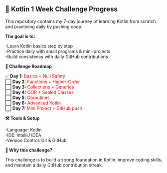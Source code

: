 ## 🚀 Kotlin 1 Week Challenge Progress

This repository contains my 7-day journey of learning Kotlin from scratch and practicing daily by pushing code.<br />

**The goal is to:** <br />

-Learn Kotlin basics step by step <br />
-Practice daily with small programs & mini-projects <br />
-Build consistency with daily GitHub contributions <br />

**📅 Challenge Roadmap**

✅ <b>Day 1:</b> <span style="color:red">Basics + Null Safety</span> <br>
⬜ <b>Day 2:</b> <span style="color:red">Functions + Higher-Order</span> <br>
⬜ <b>Day 3:</b> <span style="color:red">Collections + Generics</span> <br>
⬜ <b>Day 4:</b> <span style="color:red">OOP + Sealed Classes</span> <br>
⬜ <b>Day 5:</b> <span style="color:red">Coroutines</span> <br>
⬜ <b>Day 6:</b> <span style="color:red">Advanced Kotlin</span> <br>
⬜ <b>Day 7:</b> <span style="color:red">Mini Project + GitHub push</span>

**🛠️ Tools & Setup** <br />

-Language: Kotlin <br />
-IDE: IntelliJ IDEA <br />
-Version Control: Git & GitHub <br />

**🌟 Why this challenge?** <br />

This challenge is to build a strong foundation in Kotlin, improve coding skills, and maintain a daily GitHub contribution streak.
